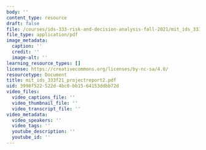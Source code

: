 ```yaml
---
body: ''
content_type: resource
draft: false
file: /courses/ids-333-risk-and-decision-analysis-fall-2021/mit_ids_333f21_projectreport2.pdf
file_type: application/pdf
image_metadata:
  caption: ''
  credit: ''
  image-alt: ''
learning_resource_types: []
license: https://creativecommons.org/licenses/by-nc-sa/4.0/
resourcetype: Document
title: mit_ids_333f21_projectreport2.pdf
uid: 3998f522-522d-4bc0-bb15-64153ddbb72d
video_files:
  video_captions_file: ''
  video_thumbnail_file: ''
  video_transcript_file: ''
video_metadata:
  video_speakers: ''
  video_tags: ''
  youtube_description: ''
  youtube_id: ''
---
```

